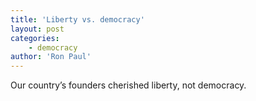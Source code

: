 ```yaml
---
title: 'Liberty vs. democracy'
layout: post
categories:
    - democracy
author: 'Ron Paul'
---
```


Our country’s founders cherished liberty, not democracy.